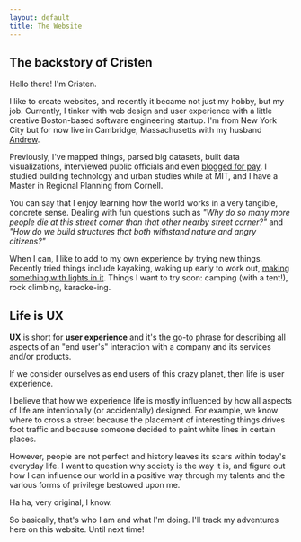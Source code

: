 ```yaml
---
layout: default
title: The Website
---
```

## The backstory of Cristen

Hello there! I'm Cristen.

I like to create websites, and recently it became not just my hobby, but my job.  Currently, I tinker with web design and user experience with a little creative Boston-based software engineering startup. I'm from New York City but for now live in Cambridge, Massachusetts with my husband [Andrew](http://andrew3.thejonesgroup.org). 

Previously, I've mapped things, parsed big datasets, built data visualizations, interviewed public officials and even [blogged for pay](http://mitadmissions.org/blogs/author/cristen). I studied building technology and urban studies while at MIT, and I have a Master in Regional Planning from Cornell. 

You can say that I enjoy learning how the world works in a very tangible, concrete sense. Dealing with fun questions such as *"Why do so many more people die at this street corner than that other nearby street corner?"* and *"How do we build structures that both withstand nature and angry citizens?"*

When I can, I like to add to my own experience by trying new things. Recently tried things include kayaking, waking up early to work out, [making something with lights in it](http://farm4.staticflickr.com/3735/11162826216_89f148cc70.jpg). Things I want to try soon: camping (with a tent!), rock climbing, karaoke-ing.  

## Life is UX

**UX** is short for **user experience** and it's the go-to phrase for describing all aspects of an "end user's" interaction with a company and its services and/or products. 

If we consider ourselves as end users of this crazy planet, then life is user experience.

I believe that how we experience life is mostly influenced by how all aspects of life are intentionally (or accidentally) designed. For example, we know where to cross a street because the placement of interesting things drives foot traffic and because someone decided to paint white lines in certain places. 

However, people are not perfect and history leaves its scars within today's everyday life. I want to question why society is the way it is, and figure out how I can influence our world in a positive way through my talents and the various forms of privilege bestowed upon me. 

Ha ha, very original, I know.

So basically, that's who I am and what I'm doing. I'll track my adventures here on this website. Until next time!